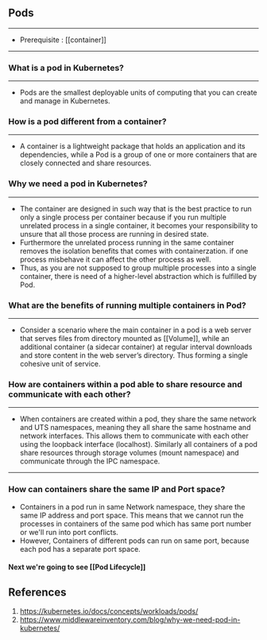 ## Pods
---
-   Prerequisite : [[container]]
---
### What is a pod in Kubernetes?
---
-   Pods are the smallest deployable units of computing that you can create and manage in Kubernetes.

### How is a pod different from a container?
---
- A container is a lightweight package that holds an application and its dependencies, while a Pod is a group of one or more containers that are closely connected and share resources.
### Why we need a pod in Kubernetes?
---
- The container are designed in such way that is the best practice to run only a single process per container because if you run multiple unrelated process in a single container, it becomes your responsibility to unsure that all those process are running in desired state. 
- Furthermore the unrelated process running in the same container removes the isolation benefits that comes with containerzation. if one process misbehave it can affect the other process as well.
- Thus, as you are not supposed to group multiple processes into a single container, there is need of a higher-level abstraction which is fulfilled by Pod.
### What are the benefits of running multiple containers in Pod? 
---
- Consider a scenario where the main container in a pod is a web server that serves files from
directory mounted as [[Volume]], while an additional container (a sidecar container) at regular interval downloads and store content in the web server’s directory. Thus forming a single cohesive unit of service. 

### How are containers within a pod able to share resource and communicate with each other?
---
- When containers are created within a pod, they share the same network and UTS namespaces, meaning they all share the same hostname and network interfaces. This allows them to communicate with each other using the loopback interface (localhost). Similarly all containers of a pod share resources through storage volumes (mount namespace) and communicate through the IPC namespace.
---
### How can containers share the same IP and Port space?
- Containers in a pod run in same Network namespace, they share the same IP address and port space. This means that we cannot run the processes in containers of the same pod which has same port number or we'll run into port conflicts.
- However, Containers of different pods can run on same port, because each pod has a separate port space. 

#### Next we're going to see [[Pod Lifecycle]]
## References
1. https://kubernetes.io/docs/concepts/workloads/pods/
2. https://www.middlewareinventory.com/blog/why-we-need-pod-in-kubernetes/